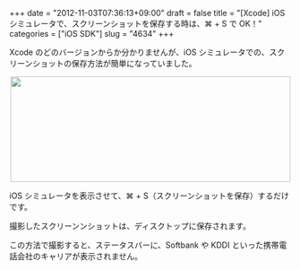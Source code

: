 +++
date = "2012-11-03T07:36:13+09:00"
draft = false
title = "[Xcode] iOS シミュレータで、スクリーンショットを保存する時は、⌘ + S で OK！"
categories = ["iOS SDK"]
slug = "4634"
+++

Xcode のどのバージョンからか分かりませんが、iOS シミュレータでの、スクリーンショットの保存方法が簡単になっていました。

<img style="display:block; margin-left:auto; margin-right:auto;" src="/images/2012/11/4634_1.png" border="0" width="500" height="188" />

iOS シミュレータを表示させて、⌘ + S（スクリーンショットを保存）するだけです。

撮影したスクリーンンショットは、ディスクトップに保存されます。

この方法で撮影すると、ステータスバーに、Softbank や KDDI といった携帯電話会社のキャリアが表示されません。
